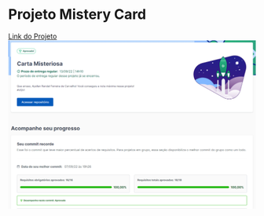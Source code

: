 # Projeto Mistery Card

[Link do Projeto](https://aysllanferreira.github.io/Projeto-06-Meme-Generator/)
![Project Mistery Card](./misteryCard.png)
